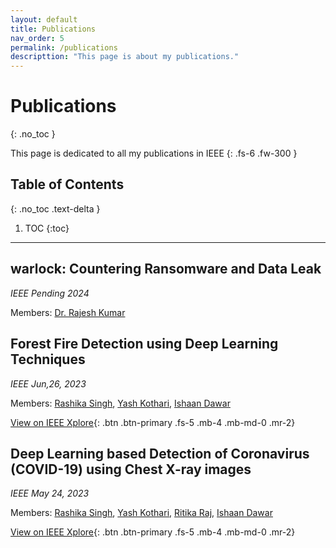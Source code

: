 ```yaml
---
layout: default
title: Publications
nav_order: 5
permalink: /publications
descripttion: "This page is about my publications."
---
```


# Publications
{: .no_toc }

This page is dedicated to all my publications in IEEE
{: .fs-6 .fw-300 }

## Table of Contents
{: .no_toc .text-delta }

1. TOC
{:toc}

---

## warlock: Countering Ransomware and Data Leak

_IEEE Pending 2024_

Members: [Dr. Rajesh Kumar][rajeshkumar]

## Forest Fire Detection using Deep Learning Techniques

_IEEE Jun,26, 2023_

Members: [Rashika Singh][rashika], [Yash Kothari][yash], [Ishaan Dawar][ID]

[View on IEEE Xplore][forestfire]{: .btn .btn-primary .fs-5 .mb-4 .mb-md-0 .mr-2}

## Deep Learning based Detection of Coronavirus (COVID-19) using Chest X-ray images

_IEEE May 24, 2023_

Members: [Rashika Singh][rashika], [Yash Kothari][yash], [Ritika Raj][ritika], [Ishaan Dawar][ID]

[View on IEEE Xplore][covid]{: .btn .btn-primary .fs-5 .mb-4 .mb-md-0 .mr-2}

<!-- Links -->
<!-- [warlock]: -->
[forestfire]: https://ieeexplore.ieee.org/document/10157262
[covid]: https://ieeexplore.ieee.org/document/10125881
[rashika]: https://www.linkedin.com/in/rashika-singh-a15aa318b/
[yash]: https://www.linkedin.com/in/yash-kothari-89aa30193/
[ritika]: https://www.linkedin.com/in/ritika-raj-b5b3611a6/
[ID]: https://www.linkedin.com/in/ishaan-dawar-66a488189/
[rajeshkumar]: https://www.linkedin.com/in/rajesh00/
